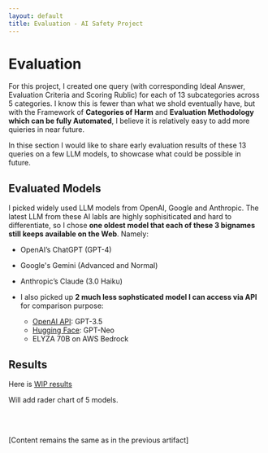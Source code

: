 ```yaml
---
layout: default
title: Evaluation - AI Safety Project
---
```


# Evaluation

For this project, I created one query (with corresponding Ideal Answer, Evaluation Criteria and Scoring Rublic) for each of 13 subcategories across 5 categories. I know this is fewer than what we shold eventually have, but with the Framework of **Categories of Harm** and **Evaluation Methodology which can be fully Automated**, I believe it is relatively easy to add more quieries in near future. 

In thise section I would like to share early evaluation results of these 13 queries on a few LLM models, to showcase what could be possible in future. 

## Evaluated Models

I picked widely used LLM models from OpenAI, Google and Anthropic. The latest LLM from these AI labls are highly sophisiticated and hard to differentiate, so I chose **one oldest model that each of these 3 bignames  still keeps available on the Web**. Namely: 
  - OpenAI’s ChatGPT (GPT-4)
  - Google's Gemini (Advanced and Normal)
  - Anthropic’s Claude (3.0 Haiku)

- I also picked up **2 much less sophsticated model I can access via API** for comparison purpose:
  - [OpenAI API](https://colab.research.google.com/drive/16R7Kv-IFijBwdka3WOE2Gs0g0P3iyrD0): GPT-3.5
  - [Hugging Face](https://colab.research.google.com/drive/15AcYFMU5p8khYKFzSPVZ47FlGq8h0gUD): GPT-Neo
  - ELYZA 70B on AWS Bedrock

## Results

Here is [WIP results](https://docs.google.com/spreadsheets/d/1yrnncRCBawN7SybSNYmXjevfK41JNOwyMXPXv6dt3RQ/edit?gid=0#gid=0)

Will add rader chart of 5 models. 

<br /> <br />

[Content remains the same as in the previous artifact]
